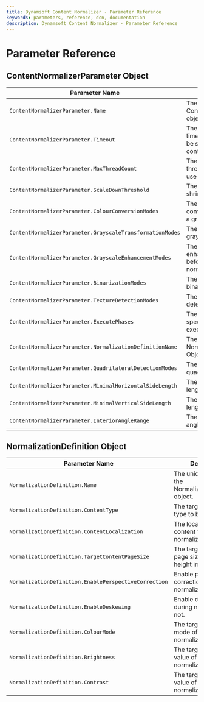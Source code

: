 ```yaml
---
title: Dynamsoft Content Normalizer - Parameter Reference
keywords: parameters, reference, dcn, documentation
description: Dynamsoft Content Normalizer - Parameter Reference
---
```


# Parameter Reference

## ContentNormalizerParameter Object

| Parameter Name | Description |
| -------------- | ----------- |
| `ContentNormalizerParameter.Name` | The unique name of the ContentNormalizerParameter object. |
| `ContentNormalizerParameter.Timeout` | The maximum amount of time (in milliseconds) should be spent on normalizing the content per page. |
| `ContentNormalizerParameter.MaxThreadCount` | The maximum number of threads the algorithm will use to normalize content. |
| `ContentNormalizerParameter.ScaleDownThreshold` | The threshold for the image shrinking. |
| `ContentNormalizerParameter.ColourConversionModes` | The mode array for converting a colour image to a grayscale image. |
| `ContentNormalizerParameter.GrayscaleTransformationModes` | The mode array for the grayscale image conversion. |
| `ContentNormalizerParameter.GrayscaleEnhancementModes` | The mode array for the enhancing grayscale image before content normalization. |
| `ContentNormalizerParameter.BinarizationModes` | The mode array for binarization. |
| `ContentNormalizerParameter.TextureDetectionModes` | The mode array for texture detection. |
| `ContentNormalizerParameter.ExecutePhases` | The string array for specifying the phase(s) to be executed. |
| `ContentNormalizerParameter.NormalizationDefinitionName` | The name of a NormalizationDefinition Object. |
| `ContentNormalizerParameter.QuadrilateralDetectionModes` | The mode array for quadrilateral detection. |
| `ContentNormalizerParameter.MinimalHorizontalSideLength` | The minimal horizontal side length of the quadrilateral. |
| `ContentNormalizerParameter.MinimalVerticalSideLength` | The minimal vertical side length of the quadrilateral. |
| `ContentNormalizerParameter.InteriorAngleRange` | The quadrilateral interior angle range. |


## NormalizationDefinition Object

| Parameter Name | Description |
| -------------- | ----------- |
| `NormalizationDefinition.Name` | The unique name of the NormalizationDefinition object. |
| `NormalizationDefinition.ContentType` | The target content type to be normalized. | 
| `NormalizationDefinition.ContentLocalization` | The localization of content to be normalized. | 
| `NormalizationDefinition.TargetContentPageSize` | The target content page size (width x height in millimeters). | 
| `NormalizationDefinition.EnablePerspectiveCorrection` | Enable perspective correction during normalization or not. | 
| `NormalizationDefinition.EnableDeskewing` | Enable de-skewing during normalization or not. | 
| `NormalizationDefinition.ColourMode` | The target colour mode of the final normalized image. | 
| `NormalizationDefinition.Brightness` | The target brightness value of the final normalized image. | 
| `NormalizationDefinition.Contrast` | The target contrast value of the final normalized image. | 
